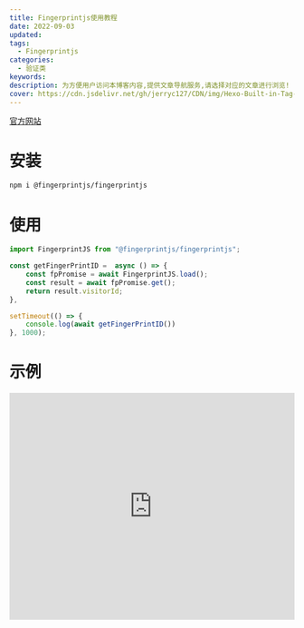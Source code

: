 ```yaml
---
title: Fingerprintjs使用教程
date: 2022-09-03
updated:
tags:
  - Fingerprintjs
categories:
  - 验证类
keywords:
description: 为方便用户访问本博客内容,提供文章导航服务,请选择对应的文章进行浏览!
cover: https://cdn.jsdelivr.net/gh/jerryc127/CDN/img/Hexo-Built-in-Tag-Plugins-COVER.png
---
```


[官方网站](https://fingerprint.com/)

# 安装

```bash
npm i @fingerprintjs/fingerprintjs
```

# 使用

```TypeScript
import FingerprintJS from "@fingerprintjs/fingerprintjs";

const getFingerPrintID =  async () => {
    const fpPromise = await FingerprintJS.load();
    const result = await fpPromise.get();
    return result.visitorId;
},

setTimeout(() => {
    console.log(await getFingerPrintID())
}, 1000);
```

# 示例

<iframe height="400" style="width: 100%;" scrolling="no" title="axios-test" src="https://codepen.io/JCAlways-the-encoder/embed/XWOgZqW?default-tab=js%2Cresult" frameborder="no" loading="lazy" allowtransparency="true" allowfullscreen="true">
</iframe>
